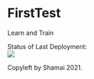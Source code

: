 # FirstTest
Learn and Train


Status of Last Deployment:<br>
<img src="https://github.com/shamai-spb/FirstTest/workflows/FirstTest/badge.svg?branch=main"><br>


Copyleft by Shamai 2021.
